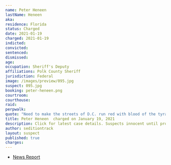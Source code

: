 ```yaml
---
name: Peter Heneen
lastName: Heneen
aka:
residence: Florida
status: Charged
date: 2021-01-19
charged: 2021-01-19
indicted:
convicted: 
sentenced: 
dismissed: 
age:
occupation: Sheriff's Deputy
affiliations: Polk County Sheriff
jurisdiction: Federal
image: /images/preview/095.jpg
suspect: 095.jpg
booking: peter-heneen.png
courtroom:
courthouse:
raid:
perpwalk:
quote: "Need to make the streets of D.C. run red with blood of the tyrants. The tyrants being the feds."
title: Peter Heneen  charged on January 19, 2021
description: Click for latest case details. Suspects innocent until proven guilty.
author: seditiontrack
layout: suspect
published: true
charges:
---
```

- [News Report](https://www.wmfe.org/polk-deputy-arrested-for-making-threats-against-capitol/172515)
